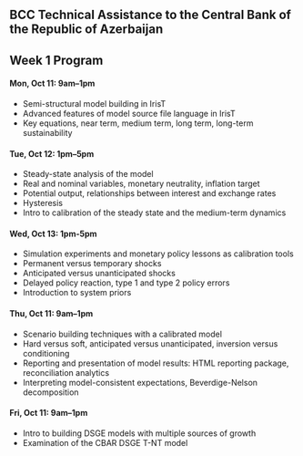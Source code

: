 ## BCC Technical Assistance to the Central Bank of the Republic of Azerbaijan


## Week 1 Program

#### Mon, Oct 11: 9am–1pm

* Semi-structural model building in IrisT
* Advanced features of model source file language in IrisT
* Key equations, near term, medium term, long term, long-term sustainability


#### Tue, Oct 12: 1pm–5pm 

* Steady-state analysis of the model
* Real and nominal variables, monetary neutrality, inflation target
* Potential output, relationships between interest and exchange rates
* Hysteresis 
* Intro to calibration of the steady state and the medium-term dynamics


#### Wed, Oct 13: 1pm-5pm

* Simulation experiments and monetary policy lessons as calibration tools
* Permanent versus temporary shocks
* Anticipated versus unanticipated shocks
* Delayed policy reaction, type 1 and type 2 policy errors
* Introduction to system priors


#### Thu, Oct 11: 9am–1pm

* Scenario building techniques with a calibrated model
* Hard versus soft, anticipated versus unanticipated, inversion versus conditioning
* Reporting and presentation of model results: HTML reporting package, reconciliation analytics
* Interpreting model-consistent expectations, Beverdige-Nelson decomposition


#### Fri, Oct 11: 9am–1pm

* Intro to building DSGE models with multiple sources of growth
* Examination of the CBAR DSGE T-NT model



